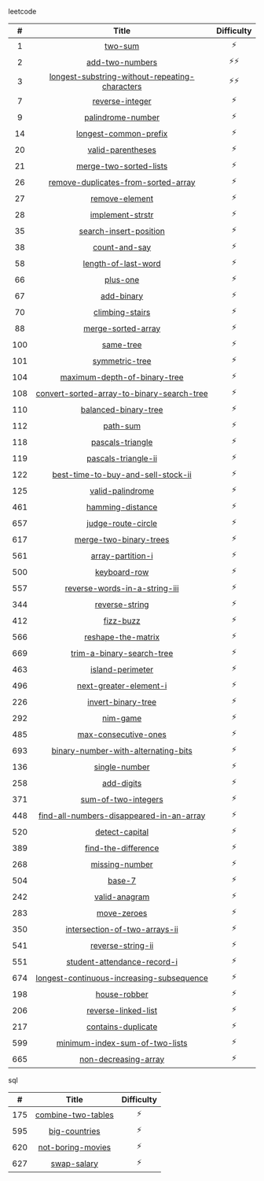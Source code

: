 leetcode

| # | Title | Difficulty |
|:---:|:---:|:---:|
| 1 | [two-sum](./1-two-sum.md) | :zap: |
| 2 | [add-two-numbers](./2-add-two-numbers.md) | ️️:zap::zap: |
| 3 | [longest-substring-without-repeating-characters](./3-longest-substring-without-repeating-characters.md) | :zap::zap: |
| 7 | [reverse-integer](./7-reverse-integer.md) | ️️:zap: |
| 9 | [palindrome-number](./9-palindrome-number.md) | ️️:zap: |
| 14 | [longest-common-prefix](./14-longest-common-prefix.md) | ️️:zap: |
| 20 | [valid-parentheses](./20-valid-parentheses.md) | ️️:zap: |
| 21 | [merge-two-sorted-lists](./21-merge-two-sorted-lists.md) | ️️:zap: |
| 26 | [remove-duplicates-from-sorted-array](./26-remove-duplicates-from-sorted-array.md) | ️️:zap: |
| 27 | [remove-element](./27-remove-element.md) | ️️:zap: |
| 28 | [implement-strstr](./28-implement-strstr.md) | ️️:zap: |
| 35 | [search-insert-position](./35-search-insert-position.md) | ️️:zap: |
| 38 | [count-and-say](./38-count-and-say.md) | ️️:zap: |
| 58 | [length-of-last-word](./58-length-of-last-word.md) | ️️:zap: |
| 66 | [plus-one](./66-plus-one.md) | ️️:zap: |
| 67 | [add-binary](./67-add-binary.md) | ️️:zap: |
| 70 | [climbing-stairs](./70-climbing-stairs.md) | ️️:zap: |
| 88 | [merge-sorted-array](./88-merge-sorted-array.md) | ️️:zap: |
| 100 | [same-tree](./100-same-tree.md) | ️️:zap: |
| 101 | [symmetric-tree](./101-symmetric-tree.md) | ️️:zap: |
| 104 | [maximum-depth-of-binary-tree](./104-maximum-depth-of-binary-tree.md) | ️️:zap: |
| 108 | [convert-sorted-array-to-binary-search-tree](./108-convert-sorted-array-to-binary-search-tree.md) | ️️:zap: |
| 110 | [balanced-binary-tree](./110-balanced-binary-tree.md) | ️️:zap: |
| 112 | [path-sum](./112-path-sum.md) | ️️:zap: |
| 118 | [pascals-triangle](./118-pascals-triangle.md) | ️️:zap: |
| 119 | [pascals-triangle-ii](./119-pascals-triangle-ii.md) | ️️:zap: |
| 122 | [best-time-to-buy-and-sell-stock-ii](./122-best-time-to-buy-and-sell-stock-ii.md) | ️️:zap: |
| 125 | [valid-palindrome](./125-valid-palindrome.md) | ️️:zap: |
| 461 | [hamming-distance](./461-hamming-distance.md) | ️️:zap: |
| 657 | [judge-route-circle](./657-judge-route-circle.md) | ️️:zap: |
| 617 | [merge-two-binary-trees](./617-merge-two-binary-trees.md) | ️️:zap: |
| 561 | [array-partition-i](./561-array-partition-i.md) | ️️:zap: |
| 500 | [keyboard-row](./500-keyboard-row.md) | ️️:zap: |
| 557 | [reverse-words-in-a-string-iii](./557-reverse-words-in-a-string-iii.md) | ️️:zap: |
| 344 | [reverse-string](./344-reverse-string.md) | ️️:zap: |
| 412 | [fizz-buzz](./412-fizz-buzz.md) | ️️:zap: |
| 566 | [reshape-the-matrix](./566-reshape-the-matrix.md) | ️️:zap: |
| 669 | [trim-a-binary-search-tree](./669-trim-a-binary-search-tree.md) | ️️:zap: |
| 463 | [island-perimeter](./463-island-perimeter.md) | ️️:zap: |
| 496 | [next-greater-element-i](./496-next-greater-element-i.md) | ️️:zap: |
| 226 | [invert-binary-tree](./226-invert-binary-tree.md) | ️️:zap: |
| 292 | [nim-game](./292-nim-game.md) | ️️:zap: |
| 485 | [max-consecutive-ones](./485-max-consecutive-ones.md) | ️️:zap: |
| 693 | [binary-number-with-alternating-bits](./693-binary-number-with-alternating-bits.md) | ️️:zap: |
| 136 | [single-number](./136-single-number.md) | ️️:zap: |
| 258 | [add-digits](./258-add-digits.md) | ️️:zap: |
| 371 | [sum-of-two-integers](./371-sum-of-two-integers.md) | ️️:zap: |
| 448 | [find-all-numbers-disappeared-in-an-array](./448-find-all-numbers-disappeared-in-an-array.md) | ️️:zap: |
| 520 | [detect-capital](./520-detect-capital.md) | ️️:zap: |
| 389 | [find-the-difference](./389-find-the-difference.md) | ️️:zap: |
| 268 | [missing-number](./268-missing-number.md) | ️️:zap: |
| 504 | [base-7](./504-base-7.md) | ️️:zap: |
| 242 | [valid-anagram](./242-valid-anagram.md) | ️️:zap: |
| 283 | [move-zeroes](./283-move-zeroes.md) | ️️:zap: |
| 350 | [intersection-of-two-arrays-ii](./350-intersection-of-two-arrays-ii.md) | ️️:zap: |
| 541 | [reverse-string-ii](./541-reverse-string-ii.md) | ️️:zap: |
| 551 | [student-attendance-record-i](./551-student-attendance-record-i.md) | ️️:zap: |
| 674 | [longest-continuous-increasing-subsequence](./674-longest-continuous-increasing-subsequence.md) | ️️:zap: |
| 198 | [house-robber](./198-house-robber.md) | ️️:zap: |
| 206 | [reverse-linked-list](./206-reverse-linked-list.md) | ️️:zap: |
| 217 | [contains-duplicate](./217-contains-duplicate.md) | ️️:zap: |
| 599 | [minimum-index-sum-of-two-lists](./599-minimum-index-sum-of-two-lists.md) | ️️:zap: |
| 665 | [non-decreasing-array](./665-non-decreasing-array.md) | ️️:zap: |

sql

| # | Title | Difficulty |
|:---:|:---:|:---:|
| 175 | [combine-two-tables](./175-combine-two-tables.md) | ️️:zap: |
| 595 | [big-countries](./595-big-countries.md) | ️️:zap: |
| 620 | [not-boring-movies](./620-not-boring-movies.md) | ️️:zap: |
| 627 | [swap-salary](./627-swap-salary.md) | ️️:zap: |
